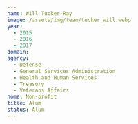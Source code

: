 ```yaml
---
name: Will Tucker-Ray
image: /assets/img/team/tucker_will.webp
year: 
  - 2015
  - 2016
  - 2017
domain:
agency:
  - Defense
  - General Services Administration
  - Health and Human Services
  - Treasury
  - Veterans Affairs
home: Non-profit
title: Alum
status: Alum
---
```

